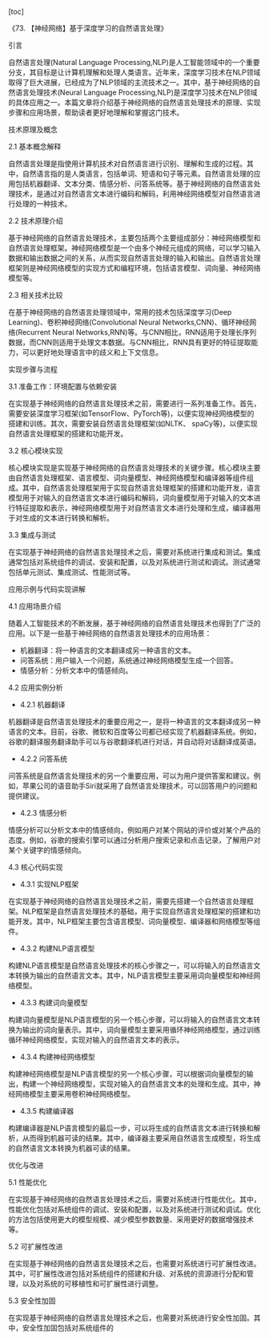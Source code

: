 
[toc]                    
                
                
《73. 【神经网络】基于深度学习的自然语言处理》

引言

自然语言处理(Natural Language Processing,NLP)是人工智能领域中的一个重要分支，其目标是让计算机理解和处理人类语言。近年来，深度学习技术在NLP领域取得了巨大进展，已经成为了NLP领域的主流技术之一。其中，基于神经网络的自然语言处理技术(Neural Language Processing,NLP)是深度学习技术在NLP领域的具体应用之一。本篇文章将介绍基于神经网络的自然语言处理技术的原理、实现步骤和应用场景，帮助读者更好地理解和掌握这门技术。

技术原理及概念

2.1 基本概念解释

自然语言处理是指使用计算机技术对自然语言进行识别、理解和生成的过程。其中，自然语言指的是人类语言，包括单词、短语和句子等元素。自然语言处理的应用包括机器翻译、文本分类、情感分析、问答系统等。基于神经网络的自然语言处理技术，是通过对自然语言文本进行编码和解码，利用神经网络模型对自然语言进行处理的一种技术。

2.2 技术原理介绍

基于神经网络的自然语言处理技术，主要包括两个主要组成部分：神经网络模型和自然语言处理框架。神经网络模型是一个由多个神经元组成的网络，可以学习输入数据和输出数据之间的关系，从而实现自然语言处理的输入和输出。自然语言处理框架则是神经网络模型的实现方式和编程环境，包括语言模型、词向量、神经网络模型等。

2.3 相关技术比较

在基于神经网络的自然语言处理领域中，常用的技术包括深度学习(Deep Learning)、卷积神经网络(Convolutional Neural Networks,CNN)、循环神经网络(Recurrent Neural Networks,RNN)等。与CNN相比，RNN适用于处理长序列数据，而CNN则适用于处理文本数据。与CNN相比，RNN具有更好的特征提取能力，可以更好地处理语言中的歧义和上下文信息。

实现步骤与流程

3.1 准备工作：环境配置与依赖安装

在实现基于神经网络的自然语言处理技术之前，需要进行一系列准备工作。首先，需要安装深度学习框架(如TensorFlow、PyTorch等)，以便实现神经网络模型的搭建和训练。其次，需要安装自然语言处理框架(如NLTK、 spaCy等)，以便实现自然语言处理框架的搭建和功能开发。

3.2 核心模块实现

核心模块实现是实现基于神经网络的自然语言处理技术的关键步骤。核心模块主要由自然语言处理框架、语言模型、词向量模型、神经网络模型和编译器等组件组成。其中，自然语言处理框架用于实现自然语言处理框架的搭建和功能开发，语言模型用于对输入的自然语言文本进行编码和解码，词向量模型用于对输入的文本进行特征提取和表示，神经网络模型用于对自然语言文本进行处理和生成，编译器用于对生成的文本进行转换和解析。

3.3 集成与测试

在实现基于神经网络的自然语言处理技术之后，需要对系统进行集成和测试。集成通常包括对系统组件的调试、安装和配置，以及对系统进行测试和调试。测试通常包括单元测试、集成测试、性能测试等。

应用示例与代码实现讲解

4.1 应用场景介绍

随着人工智能技术的不断发展，基于神经网络的自然语言处理技术也得到了广泛的应用。以下是一些基于神经网络的自然语言处理技术的应用场景：

- 机器翻译：将一种语言的文本翻译成另一种语言的文本。
- 问答系统：用户输入一个问题，系统通过神经网络模型生成一个回答。
- 情感分析：分析文本中的情感倾向。

4.2 应用实例分析

- 4.2.1 机器翻译

机器翻译是自然语言处理技术的重要应用之一，是将一种语言的文本翻译成另一种语言的文本。目前，谷歌、微软和百度等公司都已经实现了机器翻译系统。例如，谷歌的翻译服务翻译助手可以与谷歌翻译机进行对话，并自动将对话翻译成英语。

- 4.2.2 问答系统

问答系统是自然语言处理技术的另一个重要应用，可以为用户提供答案和建议。例如，苹果公司的语音助手Siri就采用了自然语言处理技术，可以回答用户的问题和提供建议。

- 4.2.3 情感分析

情感分析可以分析文本中的情感倾向，例如用户对某个网站的评价或对某个产品的态度。例如，谷歌的搜索引擎可以通过分析用户搜索记录和点击记录，了解用户对某个关键字的情感倾向。

4.3 核心代码实现

- 4.3.1 实现NLP框架

在实现基于神经网络的自然语言处理技术之前，需要先搭建一个自然语言处理框架。NLP框架是自然语言处理技术的基础，用于实现自然语言处理框架的搭建和功能开发。其中，NLP框架主要包含语言模型、词向量模型、编译器和网络模型等组件。

- 4.3.2 构建NLP语言模型

构建NLP语言模型是自然语言处理技术的核心步骤之一，可以将输入的自然语言文本转换为输出的自然语言文本。其中，NLP语言模型主要采用词向量模型和神经网络模型。

- 4.3.3 构建词向量模型

构建词向量模型是NLP语言模型的另一个核心步骤，可以将输入的自然语言文本转换为输出的词向量表示。其中，词向量模型主要采用循环神经网络模型，通过训练循环神经网络模型，实现对输入的自然语言文本的表示。

- 4.3.4 构建神经网络模型

构建神经网络模型是NLP语言模型的另一个核心步骤，可以根据词向量模型的输出，构建一个神经网络模型，实现对输入的自然语言文本的处理和生成。其中，神经网络模型主要采用卷积神经网络模型。

- 4.3.5 构建编译器

构建编译器是NLP语言模型的最后一步，可以将生成的自然语言文本进行转换和解析，从而得到机器可读的结果。其中，编译器主要采用自然语言生成模型，将生成的自然语言文本转换为机器可读的结果。

优化与改进

5.1 性能优化

在实现基于神经网络的自然语言处理技术之后，需要对系统进行性能优化。其中，性能优化包括对系统组件的调试、安装和配置，以及对系统进行测试和调试。优化的方法包括使用更大的模型规模、减少模型参数数量、采用更好的数据增强技术等。

5.2 可扩展性改进

在实现基于神经网络的自然语言处理技术之后，也需要对系统进行可扩展性改进。其中，可扩展性改进包括对系统组件的搭建和升级、对系统的资源进行分配和管理，以及对系统的可移植性和可扩展性进行调整。

5.3 安全性加固

在实现基于神经网络的自然语言处理技术之后，也需要对系统进行安全性加固。其中，安全性加固包括对系统组件的

